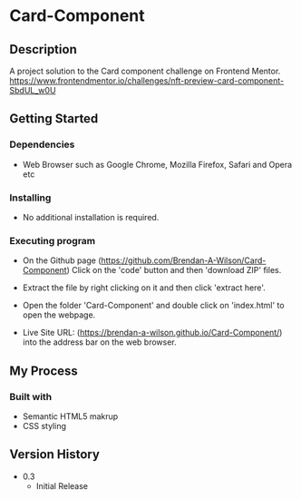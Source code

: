 # Card-Component

## Description
A project solution to the Card component challenge on Frontend Mentor.
https://www.frontendmentor.io/challenges/nft-preview-card-component-SbdUL_w0U

## Getting Started

### Dependencies

* Web Browser such as Google Chrome, Mozilla Firefox, Safari and Opera etc

### Installing

* No additional installation is required.

### Executing program

* On the Github page (https://github.com/Brendan-A-Wilson/Card-Component) Click on the 'code' button and then 'download ZIP' files.
* Extract the file by right clicking on it and then click 'extract here'.
* Open the folder 'Card-Component' and double click on 'index.html' to open the webpage.

* Live Site URL: (https://brendan-a-wilson.github.io/Card-Component/) into the address bar on the web browser.

## My Process

### Built with

* Semantic HTML5 makrup
* CSS styling

## Version History

* 0.3
    * Initial Release
